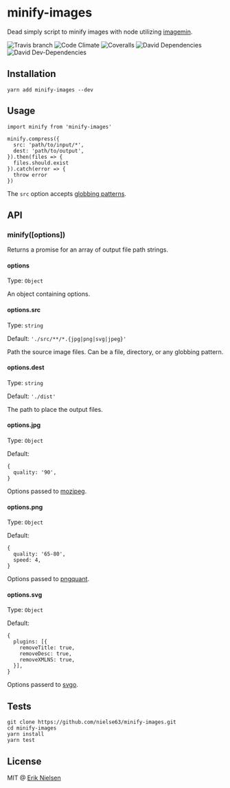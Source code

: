 # minify-images

Dead simply script to minify images with node utilizing [imagemin](https://github.com/imagemin/imagemin/).

![Travis branch](https://img.shields.io/travis/nielse63/minify-images/master.svg?style=flat-square)
![Code Climate](https://img.shields.io/codeclimate/github/nielse63/minify-images.svg?style=flat-square)
![Coveralls](https://img.shields.io/coveralls/nielse63/minify-images.svg?style=flat-square)
![David Dependencies](https://img.shields.io/david/nielse63/minify-images.svg?style=flat-square)
![David Dev-Dependencies](https://img.shields.io/david/dev/nielse63/minify-images.svg?style=flat-square)

## Installation

```
yarn add minify-images --dev
```

## Usage

```
import minify from 'minify-images'

minify.compress({
  src: 'path/to/input/*',
  dest: 'path/to/output',
}).then(files => {
  files.should.exist
}).catch(error => {
  throw error
})
```

The `src` option accepts [globbing patterns](https://github.com/isaacs/minimatch#usage).

## API

### minify([options])

Returns a promise for an array of output file path strings.

#### options

Type: `Object`

An object containing options.

#### options.src

Type: `string`

Default: `'./src/**/*.{jpg|png|svg|jpeg}'`

Path the source image files. Can be a file, directory, or any globbing pattern.

#### options.dest

Type: `string`

Default: `'./dist'`

The path to place the output files.

#### options.jpg

Type: `Object`

Default:

```
{
  quality: '90',
}
```

Options passed to [mozjpeg](https://www.npmjs.com/package/imagemin-mozjpeg#api).

#### options.png

Type: `Object`

Default:

```
{
  quality: '65-80',
  speed: 4,
}
```

Options passed to [pngquant](https://www.npmjs.com/package/imagemin-pngquant#api).

#### options.svg

Type: `Object`

Default:

```
{
  plugins: [{
    removeTitle: true,
    removeDesc: true,
    removeXMLNS: true,
  }],
}
```

Options passerd to [svgo](https://www.npmjs.com/package/imagemin-svgo#api).

## Tests

```
git clone https://github.com/nielse63/minify-images.git
cd minify-images
yarn install
yarn test
```

## License

MIT @ [Erik Nielsen](https://312development.com)
